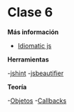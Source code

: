 Clase 6
=================

**Más información**

- [Idiomatic js](https://github.com/rwaldron/idiomatic.js/tree/master/translations/es_ES)

**Herramientas**

-[jshint](http://jshint.com/)
-[jsbeautifier](http://jsbeautifier.org/)

**Teoría**

-[Objetos](http://www.w3schools.com/js/js_objects.asp)
-[Callbacks](https://developer.mozilla.org/en-US/docs/Mozilla/js-ctypes/Using_js-ctypes/Declaring_and_Using_Callbacks)

